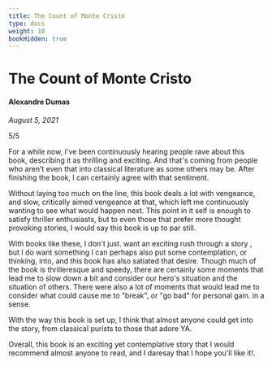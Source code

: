 ```yaml
---
title: The Count of Monte Cristo
type: docs
weight: 10
bookHidden: true
---
```


# The Count of Monte Cristo

#### Alexandre Dumas

*August 5, 2021*  

5/5  

For a while now, I've been continuously hearing people rave about this book, describing it as thrilling 
and exciting. And that's coming from people who aren't even that into classical literature as some others 
may be. After finishing the book, I can certainly agree with that sentiment.  

Without laying too much on the line, this book deals a lot with vengeance, and slow, critically aimed vengeance 
at that, which left me continuously wanting to see what would happen next. This point in it self is enough to 
satisfy thriller enthusiasts, but to even those that prefer more thought provoking stories, I would say this 
book is up to par still.  

With books like these, I don't just. want an exciting rush through a story , but I do want something I can 
perhaps also put some contemplation, or thinking, into, and this book has also satiated that desire. Though 
much of the book is thrilleresque and speedy, there are certainly some moments that lead me to slow down a 
bit and consider our hero's situation and the situation of others. There were also a lot of moments that would 
lead me to consider what could cause me to "break", or "go bad" for personal gain. in a sense.  

With the way this book is set up, I think that almost anyone could get into the story, from classical purists 
to those that adore YA.  

Overall, this book is an exciting yet contemplative story that I would recommend almost anyone to read, and I 
daresay that I hope you'll like it!.  